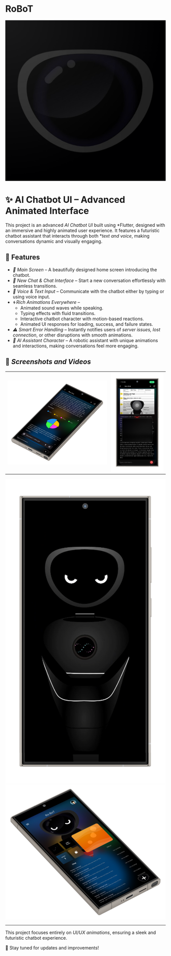 # RoBoT
<p align="center"><img src="https://github.com/seifoueslati/RoBoT/blob/main/Files/play_store_512.png" ></p>
 
# ✨ AI Chatbot UI – Advanced Animated Interface  

This project is an advanced *AI Chatbot UI* built using *Flutter, designed with an immersive and highly animated user experience. It features a futuristic chatbot assistant that interacts through both **text and voice*, making conversations dynamic and visually engaging.  

## 🚀 Features  

- *📱 Main Screen* – A beautifully designed home screen introducing the chatbot.  
- *💬 New Chat & Chat Interface* – Start a new conversation effortlessly with seamless transitions.  
- *🎤 Voice & Text Input* – Communicate with the chatbot either by typing or using voice input.  
- *🌀 Rich Animations Everywhere* –  
  - Animated sound waves while speaking.  
  - Typing effects with fluid transitions.  
  - Interactive chatbot character with motion-based reactions.  
  - Animated UI responses for loading, success, and failure states.  
- *⚠️ Smart Error Handling* – Instantly notifies users of *server issues, lost connection*, or other disruptions with smooth animations.  
- *🤖 AI Assistant Character* – A robotic assistant with unique animations and interactions, making conversations feel more engaging.  


## 📸 *Screenshots and Videos*  
<table><tr>
 <th><img src="https://github.com/seifoueslati/RoBoT/blob/main/Files/pic%20(10).png" ></th>
 <th> <img src="https://github.com/seifoueslati/RoBoT/blob/main/Files/pic%20(15).png" ></th>
</tr></table>
 <img src="https://github.com/seifoueslati/RoBoT/blob/main/Files/pic%20(3).png" > <img src="https://github.com/seifoueslati/RoBoT/blob/main/Files/pic%20(8).png" >

---

This project focuses entirely on *UI/UX animations*, ensuring a sleek and futuristic chatbot experience.  

🔗 Stay tuned for updates and improvements!
